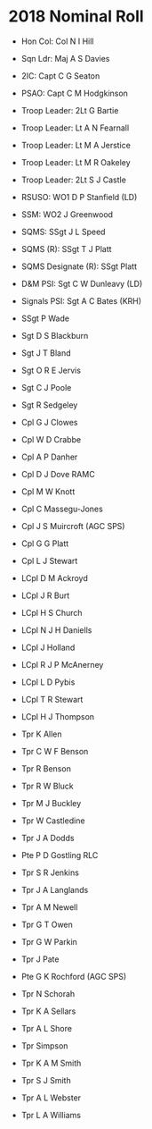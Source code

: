 # 2018 Nominal Roll

* Hon Col: Col N I Hill
* Sqn Ldr: Maj A S Davies
* 2IC: Capt C G Seaton
* PSAO: Capt C M Hodgkinson
* Troop Leader: 2Lt G Bartie
* Troop Leader: Lt A N Fearnall
* Troop Leader: Lt M A Jerstice
* Troop Leader: Lt M R Oakeley
* Troop Leader: 2Lt S J Castle
* RSUSO: WO1 D P Stanfield (LD)
* SSM: WO2 J Greenwood
* SQMS: SSgt J L Speed
* SQMS (R): SSgt T J Platt
* SQMS Designate (R): SSgt Platt
* D&M PSI: Sgt C W Dunleavy (LD)
* Signals PSI: Sgt A C Bates (KRH)

* SSgt P Wade
* Sgt D S Blackburn
* Sgt J T Bland
* Sgt O R E Jervis
* Sgt C J Poole
* Sgt R Sedgeley
* Cpl G J Clowes
* Cpl W D Crabbe
* Cpl A P Danher
* Cpl D J Dove RAMC
* Cpl M W Knott
* Cpl C Massegu-Jones
* Cpl J S Muircroft (AGC SPS)
* Cpl G G Platt
* Cpl L J Stewart
* LCpl D M Ackroyd
* LCpl J R Burt
* LCpl H S Church
* LCpl N J H Daniells
* LCpl J Holland
* LCpl R J P McAnerney
* LCpl L D Pybis
* LCpl T R Stewart
* LCpl H J Thompson
* Tpr K Allen
* Tpr C W F Benson
* Tpr R Benson
* Tpr R W Bluck
* Tpr M J Buckley
* Tpr W Castledine
* Tpr J A Dodds
* Pte P D Gostling RLC
* Tpr S R Jenkins
* Tpr J A Langlands
* Tpr A M Newell
* Tpr G T Owen
* Tpr G W Parkin
* Tpr J Pate
* Pte G K Rochford (AGC SPS)
* Tpr N Schorah
* Tpr K A Sellars
* Tpr A L Shore
* Tpr Simpson
* Tpr K A M Smith
* Tpr S J Smith
* Tpr A L Webster
* Tpr L A Williams
